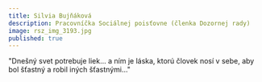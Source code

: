 ```yaml
---
title: Silvia Bujňáková 
description: Pracovníčka Sociálnej poisťovne (členka Dozornej rady)
image: rsz_img_3193.jpg
published: true
---
```

"Dnešný svet potrebuje liek... a ním je láska, ktorú človek nosí v sebe, aby bol šťastný a robil iných šťastnými..."
